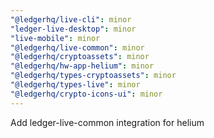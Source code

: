 ```yaml
---
"@ledgerhq/live-cli": minor
"ledger-live-desktop": minor
"live-mobile": minor
"@ledgerhq/live-common": minor
"@ledgerhq/cryptoassets": minor
"@ledgerhq/hw-app-helium": minor
"@ledgerhq/types-cryptoassets": minor
"@ledgerhq/types-live": minor
"@ledgerhq/crypto-icons-ui": minor
---
```


Add ledger-live-common integration for helium
